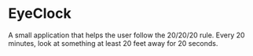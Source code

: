 # EyeClock
A small application that helps the user follow the 20/20/20 rule.  Every 20 minutes, look at something at least 20 feet away for 20 seconds.
